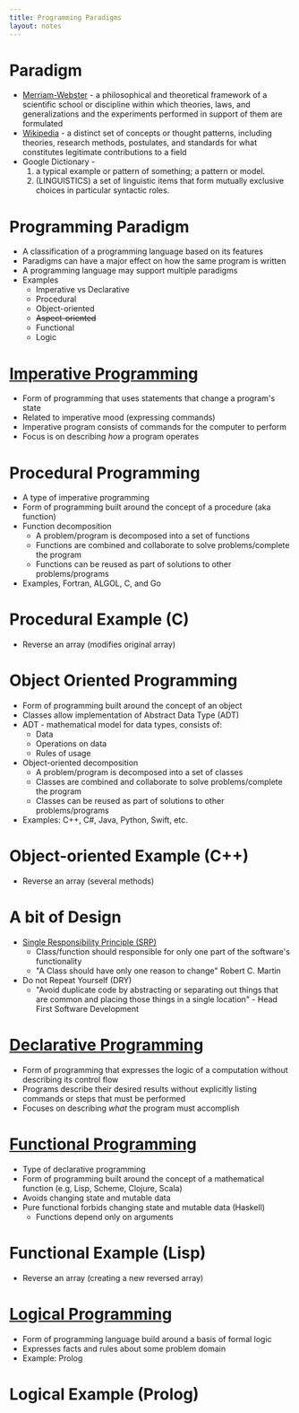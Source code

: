```yaml
---
title: Programming Paradigms
layout: notes
---
```


[Merriam-Webster]: https://www.merriam-webster.com/dictionary/paradigm
[Wikipedia]: https://en.wikipedia.org/wiki/Paradigm
[Imperative Programming]: https://en.wikipedia.org/wiki/Imperative_programming
[Single Responsibility Principle (SRP)]: https://en.wikipedia.org/wiki/Single_responsibility_principle
[Declarative Programming]: https://en.wikipedia.org/wiki/Declarative_programming
[Functional Programming]: https://en.wikipedia.org/wiki/Functional_programming
[Logical Programming]: https://en.wikipedia.org/wiki/Logic_programming

# Paradigm
* [Merriam-Webster] - a philosophical and theoretical framework of a scientific school or discipline within which theories, laws, and generalizations and the experiments performed in support of them are formulated
* [Wikipedia] - a distinct set of concepts or thought patterns, including theories, research methods, postulates, and standards for what constitutes legitimate contributions to a field
* Google Dictionary - 
	1. a typical example or pattern of something; a pattern or model.
	2. (LINGUISTICS) a set of linguistic items that form mutually exclusive choices in particular syntactic roles.

# Programming Paradigm
* A classification of a programming language based on its features
* Paradigms can have a major effect on how the same program is written
* A programming language may support multiple paradigms
* Examples
	* Imperative vs Declarative
	* Procedural
	* Object-oriented
	* <del>Aspect-oriented</del>
	* Functional
	* Logic

# [Imperative Programming]
* Form of programming that uses statements that change a program's state
* Related to imperative mood (expressing commands)
* Imperative program consists of commands for the computer to perform
* Focus is on describing *how* a program operates

# Procedural Programming
* A type of imperative programming
* Form of programming built around the concept of a procedure (aka function)
* Function decomposition
	* A problem/program is decomposed into a set of functions
	* Functions are combined and collaborate to solve problems/complete the program 
	* Functions can be reused as part of solutions to other problems/programs
* Examples, Fortran, ALGOL,  C, and Go

# Procedural Example (C)
<script src="https://gist.github.com/mjdecker/f4c71e5373c992b91c32feae8b82d551.js?file=reverse.c"></script>
* Reverse an array (modifies original array)

# Object Oriented Programming
* Form of programming built around the concept of an object
* Classes allow implementation of Abstract Data Type (ADT)
* ADT - mathematical model for data types, consists of:
	* Data
	* Operations on data
	* Rules of usage
* Object-oriented decomposition
	* A problem/program is decomposed into a set of classes
	* Classes are combined and collaborate to solve problems/complete the program 
	* Classes can be reused as part of solutions to other problems/programs
 * Examples: C++, C#, Java, Python, Swift, etc.

# Object-oriented Example (C++)
<script src="https://gist.github.com/mjdecker/f4c71e5373c992b91c32feae8b82d551.js?file=reverse.cpp"></script>
* Reverse an array (several methods)

# A bit of Design
* [Single Responsibility Principle (SRP)]
	* Class/function should responsible for only one part of the software's functionality
	* "A Class should have only one reason to change" Robert C. Martin
* Do not Repeat Yourself (DRY) 
	* "Avoid duplicate code by abstracting or separating out things that are common and placing those things in a single location" - Head First Software Development

# [Declarative Programming]
* Form of programming that expresses the logic of a computation without describing its control flow
* Programs describe their desired results without explicitly listing commands or steps that must be performed
* Focuses on describing *what* the program must accomplish

# [Functional Programming]
* Type of declarative programming
* Form of programming built around the concept of a mathematical function (e.g, Lisp, Scheme, Clojure, Scala)
* Avoids changing state and mutable data
* Pure functional forbids changing state and mutable data (Haskell)
	* Functions depend only on arguments

# Functional Example (Lisp)
<script src="https://gist.github.com/mjdecker/f4c71e5373c992b91c32feae8b82d551.js?file=reverse.lisp"></script>
* Reverse an array (creating a new reversed array)

# [Logical Programming]
* Form of programming language build around a basis of formal logic
* Expresses facts and rules about some problem domain
* Example: Prolog

# Logical Example (Prolog)
<script src="https://gist.github.com/mjdecker/f4c71e5373c992b91c32feae8b82d551.js?file=likes.pl"></script>